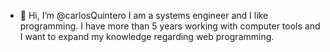 - 👋 Hi, I’m @carlosQuintero
I am a systems engineer and I like programming.
I have more than 5 years working with computer tools and I want to expand my knowledge regarding web programming.
